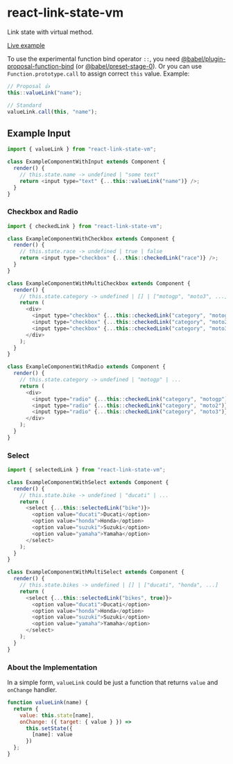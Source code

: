 # react-link-state-vm

Link state with virtual method.

[Live example](http://arnosaine.github.io/react-link-state-vm)

To use the experimental function bind operator `::`, you need [@babel/plugin-proposal-function-bind](https://www.npmjs.com/package/@babel/plugin-proposal-function-bind) (or [@babel/preset-stage-0](https://www.npmjs.com/package/@babel/preset-stage-0)). Or you can use `Function.prototype.call` to assign correct `this` value. Example:

```js
// Proposal 👍
this::valueLink("name");

// Standard
valueLink.call(this, "name");
```

## Example Input

```js
import { valueLink } from "react-link-state-vm";

class ExampleComponentWithInput extends Component {
  render() {
    // this.state.name -> undefined | "some text"
    return <input type="text" {...this::valueLink("name")} />;
  }
}
```

### Checkbox and Radio

```js
import { checkedLink } from "react-link-state-vm";

class ExampleComponentWithCheckbox extends Component {
  render() {
    // this.state.race -> undefined | true | false
    return <input type="checkbox" {...this::checkedLink("race")} />;
  }
}

class ExampleComponentWithMultiCheckbox extends Component {
  render() {
    // this.state.category -> undefined | [] | ["motogp", "moto3", ...]
    return (
      <div>
        <input type="checkbox" {...this::checkedLink("category", "motogp")} />
        <input type="checkbox" {...this::checkedLink("category", "moto2")} />
        <input type="checkbox" {...this::checkedLink("category", "moto3")} />
      </div>
    );
  }
}

class ExampleComponentWithRadio extends Component {
  render() {
    // this.state.category -> undefined | "motogp" | ...
    return (
      <div>
        <input type="radio" {...this::checkedLink("category", "motogp")} />
        <input type="radio" {...this::checkedLink("category", "moto2")} />
        <input type="radio" {...this::checkedLink("category", "moto3")} />
      </div>
    );
  }
}
```

### Select

```js
import { selectedLink } from "react-link-state-vm";

class ExampleComponentWithSelect extends Component {
  render() {
    // this.state.bike -> undefined | "ducati" | ...
    return (
      <select {...this::selectedLink("bike")}>
        <option value="ducati">Ducati</option>
        <option value="honda">Honda</option>
        <option value="suzuki">Suzuki</option>
        <option value="yamaha">Yamaha</option>
      </select>
    );
  }
}

class ExampleComponentWithMultiSelect extends Component {
  render() {
    // this.state.bikes -> undefined | [] | ["ducati", "honda", ...]
    return (
      <select {...this::selectedLink("bikes", true)}>
        <option value="ducati">Ducati</option>
        <option value="honda">Honda</option>
        <option value="suzuki">Suzuki</option>
        <option value="yamaha">Yamaha</option>
      </select>
    );
  }
}
```

### About the Implementation

In a simple form, `valueLink` could be just a function that returns `value` and `onChange` handler.

```js
function valueLink(name) {
  return {
    value: this.state[name],
    onChange: ({ target: { value } }) =>
      this.setState({
        [name]: value
      })
  };
}
```
